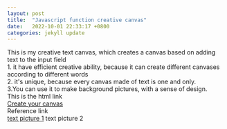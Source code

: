 ```yaml
---
layout: post
title:  "Javascript function creative canvas"
date:   2022-10-01 22:33:17 +0800
categories: jekyll update
---
```

This is my creative text canvas, which creates a canvas based on adding text to the input field
<br>1. it have efficient creative ability, because it can create different canvases according to different words
<br>2. it's unique, because every canvas made of text is one and only.
<br>3.You can use it to make background pictures, with a sense of design.
<br>This is the html link
<br><a href="https://silvia312488492.github.io/input/index.html">Create your canvas</a>
<br>Reference link
<br><a href="https://pixels.com/featured/jimi-hendrix-black-and-white-word-portrait-kato-smock.html">text picture 1</a>
<a herf="https://github.com/Silvia312488492/ga_blog/edit/gh-pages/_posts/2022-10-1-creative-canvas.markdown">text picture 2</a>



[jekyll-docs]: https://jekyllrb.com/docs/home
[jekyll-gh]:   https://github.com/jekyll/jekyll
[jekyll-talk]: https://talk.jekyllrb.com/
